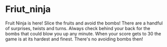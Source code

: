 # Friut_ninja
Fruit Ninja is here! Slice the fruits and avoid the bombs! There are a handful of surprises, twists and turns. Always check behind your back for the bombs that could blow you up any minute. When your score gets to 30 the game is at its hardest and finest. There's no avoiding bombs then! 
